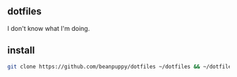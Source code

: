## dotfiles
I don't know what I'm doing.

## install
```bash
git clone https://github.com/beanpuppy/dotfiles ~/dotfiles && ~/dotfiles/bin/install.sh
```
